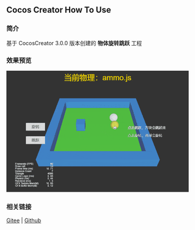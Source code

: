 ## Cocos Creator How To Use

### 简介

基于 CocosCreator 3.0.0 版本创建的 **物体旋转跳跃** 工程

### 效果预览
![image](../../gif/202203/2022030424.gif)

### 相关链接
[Gitee](https://gitee.com/mirrors_cocos-creator/example-3d/blob/master/physics-3d/assets/cases/scenes) | [Github](https://github.com/cocos-creator/example-3d/blob/master/physics-3d/assets/cases/scenes)